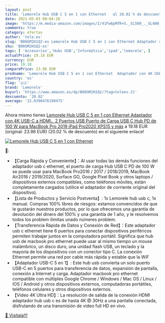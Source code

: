 ```yaml
---
layout: post
title: 'Lemorele Hub USB C 5 en 1 con Ethernet   al 20.02 % de descuento'
date: 2021-05-03 00:04:28
image: 'https://m.media-amazon.com/images/I/41Fw6pMfR+S._SL500_._SL400_.jpg'
comments: true
category: ofertas
author: 'tole.es'
slug: 'B08GM2H1Q2-es Lemorele Hub USB C 5 en 1 con Ethernet Adaptador con 4K...'
sku: 'B08GM2H1Q2-es'
tags: [ 'Accesorios','Hubs USB','Informática','ipad','lemorele', ]
actualPrice: 19.18 EUR
currency: EUR
price: 19.18
comparePrice: 23.98 EUR
prodname: 'Lemorele Hub USB C 5 en 1 con Ethernet  Adaptador con 4K USB-C a HDMI，2 Puertos USB  Puerto de Carga USB C Hub PD de 100 W para MacBook Pro 2019  iPad Pro2020  XPS15 y más'
country: 'es'
flag: '🇪🇸'
brand: 'Lemorele'
buyurl: 'https://www.amazon.es/dp/B08GM2H1Q2/?tag=tolees-21'
descuento: '20.02'
average: '22.0390476190475'
---
```


Ahora mismo tienes [Lemorele Hub USB C 5 en 1 con Ethernet  Adaptador con 4K USB-C a HDMI，2 Puertos USB  Puerto de Carga USB C Hub PD de 100 W para MacBook Pro 2019  iPad Pro2020  XPS15 y más](https://www.amazon.es/dp/B08GM2H1Q2/?tag=tolees-21) a 19.18 EUR (original: 23.98 EUR) (20.02 %  de descuento) en el siguiente enlace!

[![Lemorele Hub USB C 5 en 1 con Ethernet  ](https://m.media-amazon.com/images/I/41Fw6pMfR+S._SL500_._SL400_.jpg)](https://www.amazon.es/dp/B08GM2H1Q2/?tag=tolees-21)

🔎:

- 【Carga Rápida y Conveniente】：Al usar todas las demás funciones del adaptador usb c ethernet, el puerto de carga Hub USB C PD de 100 W se puede usar para MacBook Pro2016 / 2017 / 2018/2019, MacBook Air2018 / 2019/2020, Surface GO, Google Pixel Book y otros laptops / dispositivos externos compatibles, como teléfonos móviles, están completamente cargados (utilice el adaptador de corriente original del dispositivo).
- 【Lista de Productos y Servicio Postventa】: 1x Lemorele hub usb c, 1x manual. Compras 100% libres de riesgos: estamos convencidos de que le gustarán nuestros productos, por lo que ofrecemos una garantía de devolución del dinero del 100% y una garantía de 1 año, y le resolvemos todos los problem ilimitas unado númeres problem.
- 【Transferencia Rápida de Datos y Conexión de Red】：Este adaptador usb c ethernet tiene 6 puertos para conectar dispositivos periféricos permiten trabajar juntos en la computadora portátil. Significa que hub usb de macbook pro ethernet puede usar al mismo tiempo un mouse inalámbrico, un disco duro, una unidad flash USB, un teclado y la mayoría de los dispositivos con un conector tipo C. La conexión Ethernet permite una red por cable más rápida y estable que la WiF
- 【Adaptador USB-C 5 en 1】: Este hub usb convierta un solo puerto USB-C en 5 puertos para transferencia de datos, expansión de pantalla, conexión a Internet y carga. Adaptador macbook pro ethernet compatible con múltiples Google Chrome / Windows / Mac OS / Linux / IOS / Android y otros dispositivos externos, computadoras portátiles, teléfonos celulares y otros dispositivos externos.
- 【Video 4K Ultra HD】：La resolución de salida de la conexión HDMI adaptador hub usb c es de hasta 4K @ 30Hz a una pantalla conectada, disfrutando de una transmisión de video full HD en vivo.

[🛒 Visítala!!!](https://www.amazon.es/dp/B08GM2H1Q2/?tag=tolees-21)
